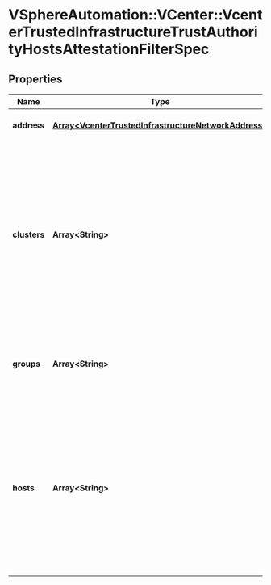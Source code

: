 # VSphereAutomation::VCenter::VcenterTrustedInfrastructureTrustAuthorityHostsAttestationFilterSpec

## Properties
Name | Type | Description | Notes
------------ | ------------- | ------------- | -------------
**address** | [**Array&lt;VcenterTrustedInfrastructureNetworkAddress&gt;**](VcenterTrustedInfrastructureNetworkAddress.md) | The service&#39;s address. If unset, the services will not be filtered by address. | [optional] 
**clusters** | **Array&lt;String&gt;** | A set of cluster IDs by which to filter the services. If unset, the services will not be filtered by the clusters on which they run. When clients pass a value of this structure as a parameter, the field must contain identifiers for the resource type: ClusterComputeResource. When operations return a value of this structure as a result, the field will contain identifiers for the resource type: ClusterComputeResource. | [optional] 
**groups** | **Array&lt;String&gt;** | The group IDs determines which Attestation Service instances this Attestation Service can communicate with. If unset, the services will not be filtered by groupId. | [optional] 
**hosts** | **Array&lt;String&gt;** | A set of host IDs by which to filter the services. If unset, the services will not be filtered by the hosts on which they run. When clients pass a value of this structure as a parameter, the field must contain identifiers for the resource type: HostSystem. When operations return a value of this structure as a result, the field will contain identifiers for the resource type: HostSystem. | [optional] 


